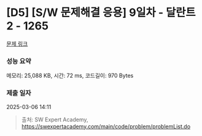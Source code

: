 # [D5] [S/W 문제해결 응용] 9일차 - 달란트2 - 1265 

[문제 링크](https://swexpertacademy.com/main/code/problem/problemDetail.do?contestProbId=AV18R8FKIvoCFAZN) 

### 성능 요약

메모리: 25,088 KB, 시간: 72 ms, 코드길이: 970 Bytes

### 제출 일자

2025-03-06 14:11



> 출처: SW Expert Academy, https://swexpertacademy.com/main/code/problem/problemList.do
